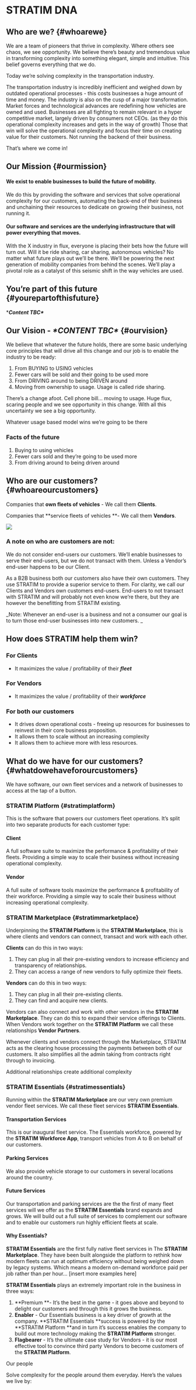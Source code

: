 # STRATIM DNA

## Who are we? {#whoarewe}

We are a team of pioneers that thrive in complexity. Where others see chaos, we see opportunity. We believe there’s beauty and tremendous value in transforming complexity into something elegant, simple and intuitive. This belief governs everything that we do.

Today we’re solving complexity in the transportation industry.

The transportation industry is incredibly inefficient and weighed down by outdated operational processes - this costs businesses a huge amount of time and money. The industry is also on the cusp of a major transformation. Market forces and technological advances are redefining how vehicles are owned and used. Businesses are all fighting to remain relevant in a hyper competitive market, largely driven by consumers not CEOs. \(as they do this operational complexity increases and gets in the way of growth\) Those that win will solve the operational complexity and focus their time on creating value for their customers. Not running the backend of their business.

That’s where we come in!

## Our Mission {#ourmission}

#### We exist to enable businesses to build the future of mobility.

We do this by providing the software and services that solve operational complexity for our customers, automating the back-end of their business and unchaining their resources to dedicate on growing their business, not running it.

#### Our software and services are the underlying infrastructure that will power everything that moves.

With the X industry in flux, everyone is placing their bets how the future will turn out. Will it be ride sharing, car sharing, autonomous vehicles? No matter what future plays out we’ll be there. We’ll be powering the next generation of mobility companies from behind the scenes. We’ll play a pivotal role as a catalyst of this seismic shift in the way vehicles are used.

## You’re part of this future {#yourepartofthisfuture}

\*_**Content TBC\***_

## Our Vision - _\*CONTENT TBC\*_ {#ourvision}

We believe that whatever the future holds, there are some basic underlying core principles that will drive all this change and our job is to enable the industry to be ready:

1. From BUYING to USING vehicles
2. Fewer cars will be sold and their going to be used more
3. From DRIVING around to being DRIVEN around
4. Moving from ownership to usage. Usage is called ride sharing.

There’s a change afoot. Cell phone bill… moving to usage. Huge flux, scaring people and we see opportunity in this change. With all this uncertainty we see a big opportunity.

Whatever usage based model wins we’re going to be there

### Facts of the future

1. Buying to using vehicles
2. Fewer cars sold and they’re going to be used more
3. From driving around to being driven around

## Who are our customers? {#whoareourcustomers}

Companies that **own fleets of vehicles** - We call them **Clients**.

Companies that **service fleets of vehicles **- We call them **Vendors**.

![](https://lh6.googleusercontent.com/TjkOOC3kinVeqXtJtXLc4JcN3J9SyH5TInF8IzEmlLF1YuK9Zt4X4bAtIrWDT0QwXtFCBjl41rbnI5bfvN7UxtqLvywHfIkBdYgVj6JYD6s60KbC8fTHdqqn3J8lj_tJ-2gVLCYk)

### A note on who are customers are not:

We do not consider end-users our customers. We’ll enable businesses to serve their end-users, but we do not transact with them. Unless a Vendor’s end-user happens to be our Client.

As a B2B business both our customers also have their own customers. They use STRATIM to provide a superior service to them. For clarity, we call our Clients and Vendors own customers end-users. End-users to not transact with STRATIM and will probably not even know we’re there, but they are however the benefitting from STRATIM existing.

_Note: Whenever an end-user is a business and not a consumer our goal is to turn those end-user businesses into new customers. _

## How does STRATIM help them win?

### For Clients

* It maximizes the value / profitability of their _**fleet**_

### For Vendors

* It maximizes the value / profitability of their _**workforce**_

### For both our customers

* It drives down operational costs - freeing up resources for businesses to reinvest in their core business proposition.
* It allows them to scale without an increasing complexity 
* It allows them to achieve more with less resources.

## What do we have for our customers? {#whatdowehaveforourcustomers}

We have software, our own fleet services and a network of businesses to access at the tap of a button.

### STRATIM Platform {#stratimplatform}

This is the software that powers our customers fleet operations. It’s split into two separate products for each customer type:

#### Client

A full software suite to maximize the performance & profitability of their fleets. Providing a simple way to scale their business without increasing operational complexity.

#### Vendor

A full suite of software tools maximize the performance & profitability of their workforce. Providing a simple way to scale their business without increasing operational complexity.

### STRATIM Marketplace {#stratimmarketplace}

Underpinning the **STRATIM Platform** is the **STRATIM Marketplace**, this is where clients and vendors can connect, transact and work with each other.

**Clients** can do this in two ways:

1. They can plug in all their pre-existing vendors to increase efficiency and transparency of relationships.
2. They can access a range of new vendors to fully optimize their fleets.

**Vendors** can do this in two ways:

1. They can plug in all their pre-existing clients.
2. They can find and acquire new clients.

Vendors can also connect and work with other vendors in the **STRATIM Marketplace**. They can do this to expand their service offerings to Clients. When Vendors work together on the **STRATIM Platform** we call these relationships **Vendor Partners**.

Whenever clients and vendors connect through the Marketplace, STRATIM acts as the clearing house processing the payments between both of our customers. It also simplifies all the admin taking from contracts right through to invoicing.

Additional relationships create additional complexity

### STRATIM Essentials {#stratimessentials}

Running within the **STRATIM Marketplace** are our very own premium vendor fleet services. We call these fleet services **STRATIM Essentials**.

#### Transportation Services

This is our inaugural fleet service. The Essentials workforce, powered by the **STRATIM Workforce App**, transport vehicles from A to B on behalf of our customers.

#### Parking Services

We also provide vehicle storage to our customers in several locations around the country.

#### Future Services

Our transportation and parking services are the the first of many fleet services will we offer as the **STRATIM Essentials** brand expands and grows. We will build out a full suite of services to complement our software and to enable our customers run highly efficient fleets at scale.

#### Why Essentials?

**STRATIM Essentials** are the first fully native fleet services in The **STRATIM Marketplace**. They have been built alongside the platform to rethink how modern fleets can run at optimum efficiency without being weighed down by legacy systems. Which means a modern on-demand workforce paid per job rather than per hour... \[insert more examples here\]

**STRATIM Essentials** plays an extremely important role in the business in three ways:

1. **Premium **- It’s the best in the game - it goes above and beyond to delight our customers and through this it grows the business.
2. **Enabler** - Our Essentials business is a key driver of growth at the company. **STRATIM Essentials **success is powered by the **STRATIM Platform **and in turn it’s success enables the company to build out more technology making the **STRATIM Platform** stronger. 
3. **Flagbearer** - It’s the ultimate case study for Vendors - it is our most effective tool to convince third party Vendors to become customers of the **STRATIM Platform**.

Our people

Solve complexity for the people around them everyday. Here’s the values we live by:

